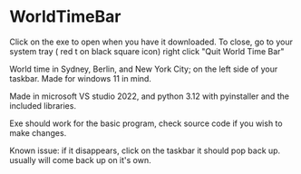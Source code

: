 # WorldTimeBar

Click on the exe to open when you have it downloaded.   To close, go to your system tray ( red t on black square icon) right click "Quit World Time Bar"


World time in Sydney, Berlin, and New York City; on the left side of your taskbar.  Made for windows 11 in mind.  

Made in microsoft VS studio 2022, and python 3.12 with pyinstaller and the included libraries.

Exe should work for the basic program, check source code if you wish to make changes.

Known issue: if it disappears, click on the taskbar it should pop back up.  usually will come back up on it's own.








